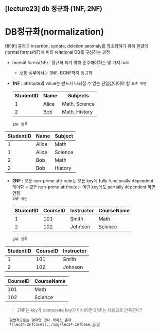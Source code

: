 ## [lecture23] db 정규화 (1NF, 2NF)

# DB정규화(normalization)

데이터 중복과 insertion, update, deletion anomaly를 최소화하기 위해 일련의 normal forms(NF)에 따라 relational DB를 구성하는 과정

- normal forms(NF) : 정규화 되기 위해 준수해야하는 몇 가지 rule
  - 보통 실무에서는 3NF, BCNF까지 정규화
- **1NF** : attribute의 value는 반드시 나눠질 수 없는 단일값이어야 함
  `1NF 위반`

  | StudentID | Name  | Subjects      |
  | --------- | ----- | ------------- |
  | 1         | Alice | Math, Science |
  | 2         | Bob   | Math, History |

  `1NF 만족`

| StudentID | Name  | Subject |
| --------- | ----- | ------- |
| 1         | Alice | Math    |
| 1         | Alice | Science |
| 2         | Bob   | Math    |
| 2         | Bob   | History |

- **2NF** : 모든 non-prime attribute는 모든 key에 fully funcionally dependent 해야함
  = 모든 non-prime attribute는 어떤 key에도 partially dependent 하면 안됨  
  `2NF 위반`

  | StudentID | CourseID | Instructor | CourseName |
  | --------- | -------- | ---------- | ---------- |
  | 1         | 101      | Smith      | Math       |
  | 2         | 102      | Johnson    | Science    |

  `2NF 만족`

| StudentID | CourseID | Instructor |
| --------- | -------- | ---------- |
| 1         | 101      | Smith      |
| 2         | 102      | Johnson    |

| CourseID | CourseName |
| -------- | ---------- |
| 101      | Math       |
| 102      | Science    |

> 2NF는 key가 composite key가 아니라면 2NF는 자동으로 만족한다?

      일반적으로는 맞지만 코너 케이스 존재
      ![lec24-2nfCase](../img/lec24-2nfCase.jpg)
